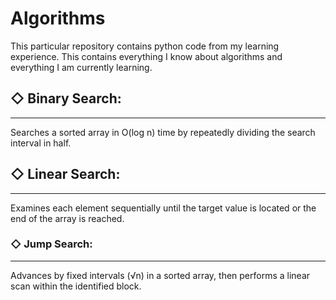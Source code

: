 # Algorithms
This particular repository contains python code from my learning experience. This contains everything I know about algorithms and everything I am currently learning.

## ◇ Binary Search: 
------
Searches a sorted array in O(log n) time by repeatedly dividing the search interval in half.

## ◇ Linear Search: 
------
Examines each element sequentially until the target value is located or the end of the array is reached.

### ◇ Jump Search: 
------
Advances by fixed intervals (√n) in a sorted array, then performs a linear scan within the identified block.
